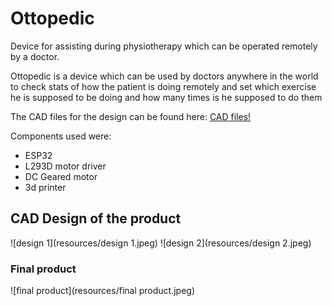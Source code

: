 # Ottopedic
Device for assisting during physiotherapy which can be operated remotely by a doctor.

Ottopedic is a device which can be used by doctors anywhere in the world to check stats of how the patient is doing remotely and set which exercise he is supposed to be doing and how many times is he supposed to do them

The CAD files for the  design can be found here: [CAD files!](https://a360.co/2SYAvSb)

Components used were:
* ESP32
* L293D motor driver
* DC Geared motor
* 3d printer

## CAD Design of the product
![design 1](resources/design 1.jpeg)
![design 2](resources/design 2.jpeg)

### Final product
![final product](resources/final product.jpeg)